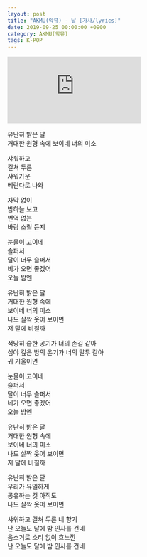 ```yaml
---
layout: post
title: "AKMU(악뮤) - 달 [가사/lyrics]"
date: 2019-09-25 00:00:00 +0900
category: AKMU(악뮤)
tags: K-POP
---
```


<div class="youtube-iframe-container iframe-16-to-9">
    <iframe src="https://www.youtube.com/embed/cgo6YcqPfno" title="AKMU(악뮤) - 달" frameborder="0" allow="accelerometer; autoplay; clipboard-write; encrypted-media; gyroscope; picture-in-picture; web-share" allowfullscreen></iframe>
</div>

유난히 밝은 달  
거대한 원형 속에 보이네 너의 미소

샤워하고  
걸쳐 두른  
샤워가운  
베란다로 나와

자막 없이  
밤하늘 보고  
번역 없는  
바람 소릴 듣지

눈물이 고이네  
슬퍼서  
달이 너무 슬퍼서  
비가 오면 좋겠어  
오늘 밤엔

유난히 밝은 달  
거대한 원형 속에  
보이네 너의 미소  
나도 살짝 웃어 보이면  
저 달에 비칠까

적당히 습한 공기가 너의 손길 같아  
심야 깊은 밤의 온기가 너의 말투 같아  
귀 기울이면

눈물이 고이네  
슬퍼서  
달이 너무 슬퍼서  
네가 오면 좋겠어  
오늘 밤엔

유난히 밝은 달  
거대한 원형 속에  
보이네 너의 미소  
나도 살짝 웃어 보이면  
저 달에 비칠까

유난히 밝은 달  
우리가 유일하게  
공유하는 것 아직도  
나도 살짝 웃어 보이면

샤워하고 걸쳐 두른 네 향기  
난 오늘도 달에 밤 인사를 건네  
음소거로 소리 없이 흐느낀  
난 오늘도 달에 밤 인사를 건네